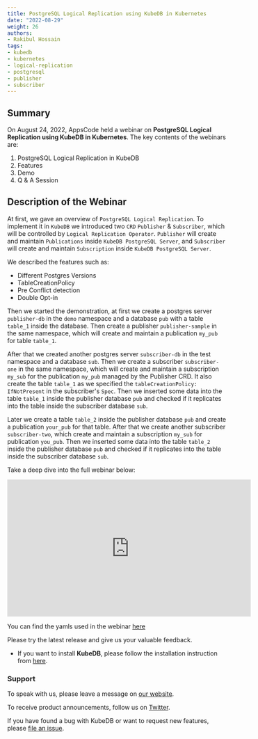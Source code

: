 ```yaml
---
title: PostgreSQL Logical Replication using KubeDB in Kubernetes
date: "2022-08-29"
weight: 26
authors:
- Rakibul Hossain
tags:
- kubedb
- kubernetes
- logical-replication
- postgresql
- publisher
- subscriber
---
```


## Summary
On August 24, 2022, AppsCode held a webinar on **PostgreSQL Logical Replication using KubeDB in Kubernetes**. The key contents of the webinars are:
1) PostgreSQL Logical Replication in KubeDB
2) Features
3) Demo
4) Q & A Session

## Description of the Webinar
At first, we gave an overview of `PostgreSQL Logical Replication`.  To implement it in `KubeDB` we introduced two `CRD` `Publisher` & `Subscriber`, which will be controlled by `Logical Replication Operator`. `Publisher` will create and maintain `Publications` inside `KubeDB PostgreSQL Server`, and `Subscriber` will create and maintain `Subscription` inside `KubeDB PostgreSQL Server`.

We described the features such as:
 * Different Postgres Versions
 * TableCreationPolicy
 * Pre Conflict detection
 * Double Opt-in

Then we started the demonstration, at first we create a postgres server `publisher-db` in the `demo` namespace and a database `pub` with a table `table_1` inside the database. Then create a publisher `publisher-sample` in the same namespace, which will create and maintain a publication `my_pub` for table `table_1`. 

After that we created another postgres server `subscriber-db` in the test namespace and a database `sub`. Then we create a subscriber `subscriber-one` in the same namespace, which will create and maintain a subscription `my_sub`  for the publication `my_pub` managed by the Publisher CRD. It also create the table `table_1` as we specified the `tableCreationPolicy: IfNotPresent` in the subscriber's `Spec`.
Then we inserted some data into the table `table_1` inside the publisher database `pub` and checked if it replicates into the table inside the subscriber database `sub`.

Later we create a table `table_2` inside the publisher database `pub` and create a publication `your_pub` for that table. After that we create another subscriber `subscriber-two`, which create and maintain a subscription `my_sub` for publication `you_pub`.
Then we inserted some data into the table `table_2` inside the publisher database `pub` and checked if it replicates into the table inside the subscriber database `sub`.

Take a deep dive into the full webinar below:

<iframe width="560" height="315" src="https://www.youtube.com/embed/7ruM4yRfnw0" title="YouTube video player" frameborder="0" allow="accelerometer; autoplay; clipboard-write; encrypted-media; gyroscope; picture-in-picture" allowfullscreen></iframe>


You can find the yamls used in the webinar [here](https://github.com/kubedb/project/tree/master/demo/postgres-logical-replication)

Please try the latest release and give us your valuable feedback.

- If you want to install **KubeDB**, please follow the installation instruction from [here](https://kubedb.com/docs/v2022.08.08/welcome/).

### Support

To speak with us, please leave a message on [our website](https://appscode.com/contact/).

To receive product announcements, follow us on [Twitter](https://twitter.com/kubedb).

If you have found a bug with KubeDB or want to request new features, please [file an issue](https://github.com/kubedb/project/issues/new).